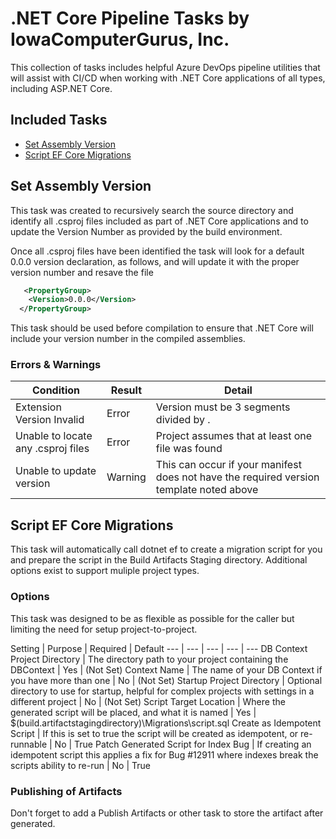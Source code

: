 # .NET Core Pipeline Tasks by IowaComputerGurus, Inc.
This collection of tasks includes helpful Azure DevOps pipeline utilities that will assist with CI/CD when working with .NET Core applications of all types, including ASP.NET Core.

## Included Tasks

* [Set Assembly Version](#set-assembly-version)
* [Script EF Core Migrations](#script-ef-core-migrations)

## Set Assembly Version

This task was created to recursively search the source directory and identify all .csproj files included as part of .NET Core applications and to update the Version Number as provided by the build environment.

Once all .csproj files have been identified the task will look for a default 0.0.0 version declaration, as follows, and will update it with the proper version number and resave the file

~~~ xml
   <PropertyGroup>
    <Version>0.0.0</Version>
  </PropertyGroup>
~~~

This task should be used before compilation to ensure that .NET Core will include your version number in the compiled assemblies.

### Errors & Warnings

Condition | Result | Detail
--- | --- | ---
Extension Version Invalid | Error | Version must be 3 segments divided by .
Unable to locate any .csproj files | Error | Project assumes that at least one file was found
Unable to update version | Warning | This can occur if your manifest does not have the required version template noted above


## Script EF Core Migrations

This task will automatically call dotnet ef to create a migration script for you and prepare the script in the Build Artifacts Staging directory.  Additional options exist to support muliple project types.

### Options

This task was designed to be as flexible as possible for the caller but limiting the need for setup project-to-project.  

Setting | Purpose | Required | Default
--- | --- | --- | --- | ---
DB Context Project Directory | The directory path to your project containing the DBContext | Yes | (Not Set)
Context Name | The name of your DB Context if you have more than one | No | (Not Set)
Startup Project Directory | Optional directory to use for startup, helpful for complex projects with settings in a different project | No | (Not Set)
Script Target Location | Where the generated script will be placed, and what it is named | Yes | $(build.artifactstagingdirectory)\Migrations\script.sql
Create as Idempotent Script | If this is set to true the script will be created as idempotent, or re-runnable | No | True
Patch Generated Script for Index Bug | If creating an idempotent script this applies a fix for Bug #12911 where indexes break the scripts ability to re-run | No | True

### Publishing of Artifacts

Don't forget to add a Publish Artifacts or other task to store the artifact after generated.

